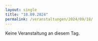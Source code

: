 ```yaml
---
layout: single
title: "18.09.2024"
permalink: /veranstaltungen/2024/09/18/
---
```


Keine Veranstaltung an diesem Tag.

